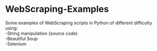 # WebScraping-Examples
Some examples of WebScraping scripts in Python of different difficulty using:  
-String manipulation (source code)  
-Beautiful Soup  
-Selenium

